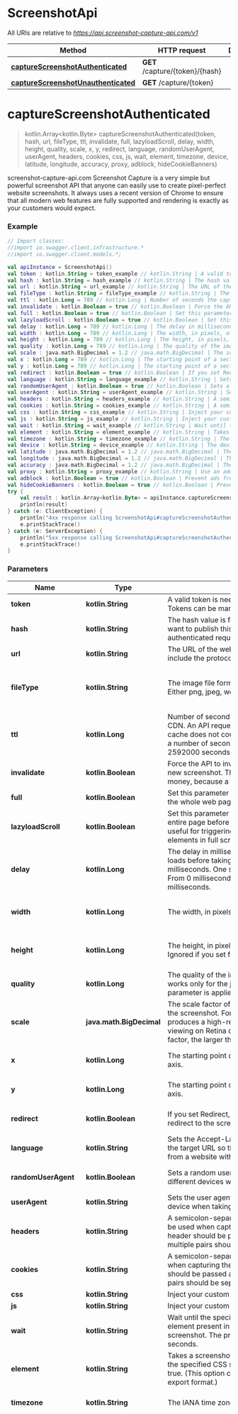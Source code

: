 # ScreenshotApi

All URIs are relative to *https://api.screenshot-capture-api.com/v1*

Method | HTTP request | Description
------------- | ------------- | -------------
[**captureScreenshotAuthenticated**](ScreenshotApi.md#captureScreenshotAuthenticated) | **GET** /capture/{token}/{hash} | 
[**captureScreenshotUnauthenticated**](ScreenshotApi.md#captureScreenshotUnauthenticated) | **GET** /capture/{token} | 

<a name="captureScreenshotAuthenticated"></a>
# **captureScreenshotAuthenticated**
> kotlin.Array&lt;kotlin.Byte&gt; captureScreenshotAuthenticated(token, hash, url, fileType, ttl, invalidate, full, lazyloadScroll, delay, width, height, quality, scale, x, y, redirect, language, randomUserAgent, userAgent, headers, cookies, css, js, wait, element, timezone, device, latitude, longitude, accuracy, proxy, adblock, hideCookieBanners)



screenshot-capture-api.com Screenshot Capture is a very simple but powerful screenshot API that anyone can easily use to create pixel-perfect website screenshots. It always uses a recent version of Chrome to ensure that all modern web features are fully supported and rendering is exactly as your customers would expect.

### Example
```kotlin
// Import classes:
//import io.swagger.client.infrastructure.*
//import io.swagger.client.models.*;

val apiInstance = ScreenshotApi()
val token : kotlin.String = token_example // kotlin.String | A valid token is needed to make paid API calls. Tokens can be managed from your account.
val hash : kotlin.String = hash_example // kotlin.String | The hash value is for authenticated requests. If you want to publish this URL, you should use the authenticated requests.
val url : kotlin.String = url_example // kotlin.String | The URL of the website you want to capture. Please include the protocol (http:// or https://).
val fileType : kotlin.String = fileType_example // kotlin.String | The image file format of the captured screenshot. Either png, jpeg, webp or PDF with 72 dpi.
val ttl : kotlin.Long = 789 // kotlin.Long | Number of seconds the capture file is cached by our CDN. An API request that is loaded through the cache does not count as a paid request. You can set a number of seconds from 0 seconds up to 2592000 seconds. This is a maximum of 30 days.
val invalidate : kotlin.Boolean = true // kotlin.Boolean | Force the API to invalidate the cache and capture a new screenshot. This call costs you additional money, because a call of a cache hit is not charged.
val full : kotlin.Boolean = true // kotlin.Boolean | Set this parameter to true if you want to screenshot the whole web page in full size.
val lazyloadScroll : kotlin.Boolean = true // kotlin.Boolean | Set this parameter to true to scroll down through the entire page before taking a screenshot. This is useful for triggering animations or lazy load elements in full screen.
val delay : kotlin.Long = 789 // kotlin.Long | The delay in milliseconds to wait after the page loads before taking the screenshot. This is in milliseconds. One second is 1000 milliseconds. From 0 milliseconds to a maximum of 10,000 milliseconds.
val width : kotlin.Long = 789 // kotlin.Long | The width, in pixels, of the browser viewport to use.
val height : kotlin.Long = 789 // kotlin.Long | The height, in pixels, of the browser viewport to use. Ignored if you set full to true.
val quality : kotlin.Long = 789 // kotlin.Long | The quality of the image between 0 and 100. This works only for the jpeg format, for PNG images the parameter is applied only during compression.
val scale : java.math.BigDecimal = 1.2 // java.math.BigDecimal | The scale factor of the device to use when taking the screenshot. For example, a scale factor of 2 produces a high-resolution screenshot suitable for viewing on Retina devices. The larger the scale factor, the larger the screenshot produced.
val x : kotlin.Long = 789 // kotlin.Long | The starting point of a section screenshot on the X axis.
val y : kotlin.Long = 789 // kotlin.Long | The starting point of a section screenshot on the Y axis.
val redirect : kotlin.Boolean = true // kotlin.Boolean | If you set Redirect, the response will be a 302 redirect to the screenshot file in our CDN.
val language : kotlin.String = language_example // kotlin.String | Sets the Accept-Language header on requests to the target URL so that you can take screenshots from a website with a specific language.
val randomUserAgent : kotlin.Boolean = true // kotlin.Boolean | Sets a random user agent header to emulate a different devices when taking screenshots.
val userAgent : kotlin.String = userAgent_example // kotlin.String | Sets the user agent header to emulate a specific device when taking screenshots.
val headers : kotlin.String = headers_example // kotlin.String | A semicolon-separated list of header parameters to be used when capturing the screenshot. Each header should be passed as a key-value pair and multiple pairs should be separated by a semicolon.
val cookies : kotlin.String = cookies_example // kotlin.String | A semicolon-separated list of cookies to be used when capturing the screenshot. Each cookies should be passed as a key-value pair and multiple pairs should be separated by a semicolon.
val css : kotlin.String = css_example // kotlin.String | Inject your custom CSS.
val js : kotlin.String = js_example // kotlin.String | Inject your custom Javascript.
val wait : kotlin.String = wait_example // kotlin.String | Wait until the specified CSS selector matches an element present in the page before taking a screenshot. The process is canceled after 60 seconds.
val element : kotlin.String = element_example // kotlin.String | Takes a screenshot of the first element matched by the specified CSS selector. This is ignored if full is true. (This option cannot be used with the PDF export format.)
val timezone : kotlin.String = timezone_example // kotlin.String | The IANA time zone identifier used for this capture.
val device : kotlin.String = device_example // kotlin.String | The device used in the emulation.
val latitude : java.math.BigDecimal = 1.2 // java.math.BigDecimal | The latitude used in the emulation of the geo-location.
val longitude : java.math.BigDecimal = 1.2 // java.math.BigDecimal | The longitude used in the emulation of the geo-location.
val accuracy : java.math.BigDecimal = 1.2 // java.math.BigDecimal | The accuracy in meters used in the emulation of the geo-location.
val proxy : kotlin.String = proxy_example // kotlin.String | Use an address of a proxy server through which the screenshot should be taken. The proxy address should be formatted as http://username:password@proxyserver.com:31280
val adblock : kotlin.Boolean = true // kotlin.Boolean | Prevent ads from being displayed. Block requests from popular ad networks and hide frequent ads.
val hideCookieBanners : kotlin.Boolean = true // kotlin.Boolean | Prevent cookie banners and pop-ups from being displayed. The best possible result is tried.
try {
    val result : kotlin.Array<kotlin.Byte> = apiInstance.captureScreenshotAuthenticated(token, hash, url, fileType, ttl, invalidate, full, lazyloadScroll, delay, width, height, quality, scale, x, y, redirect, language, randomUserAgent, userAgent, headers, cookies, css, js, wait, element, timezone, device, latitude, longitude, accuracy, proxy, adblock, hideCookieBanners)
    println(result)
} catch (e: ClientException) {
    println("4xx response calling ScreenshotApi#captureScreenshotAuthenticated")
    e.printStackTrace()
} catch (e: ServerException) {
    println("5xx response calling ScreenshotApi#captureScreenshotAuthenticated")
    e.printStackTrace()
}
```

### Parameters

Name | Type | Description  | Notes
------------- | ------------- | ------------- | -------------
 **token** | **kotlin.String**| A valid token is needed to make paid API calls. Tokens can be managed from your account. |
 **hash** | **kotlin.String**| The hash value is for authenticated requests. If you want to publish this URL, you should use the authenticated requests. |
 **url** | **kotlin.String**| The URL of the website you want to capture. Please include the protocol (http:// or https://). |
 **fileType** | **kotlin.String**| The image file format of the captured screenshot. Either png, jpeg, webp or PDF with 72 dpi. | [optional] [default to png] [enum: png, pdf, jpeg, webp]
 **ttl** | **kotlin.Long**| Number of seconds the capture file is cached by our CDN. An API request that is loaded through the cache does not count as a paid request. You can set a number of seconds from 0 seconds up to 2592000 seconds. This is a maximum of 30 days. | [optional] [enum: ]
 **invalidate** | **kotlin.Boolean**| Force the API to invalidate the cache and capture a new screenshot. This call costs you additional money, because a call of a cache hit is not charged. | [optional]
 **full** | **kotlin.Boolean**| Set this parameter to true if you want to screenshot the whole web page in full size. | [optional]
 **lazyloadScroll** | **kotlin.Boolean**| Set this parameter to true to scroll down through the entire page before taking a screenshot. This is useful for triggering animations or lazy load elements in full screen. | [optional] [default to false]
 **delay** | **kotlin.Long**| The delay in milliseconds to wait after the page loads before taking the screenshot. This is in milliseconds. One second is 1000 milliseconds. From 0 milliseconds to a maximum of 10,000 milliseconds. | [optional] [enum: ]
 **width** | **kotlin.Long**| The width, in pixels, of the browser viewport to use. | [optional] [default to 1920] [enum: ]
 **height** | **kotlin.Long**| The height, in pixels, of the browser viewport to use. Ignored if you set full to true. | [optional] [default to 1080] [enum: ]
 **quality** | **kotlin.Long**| The quality of the image between 0 and 100. This works only for the jpeg format, for PNG images the parameter is applied only during compression. | [optional] [default to 90] [enum: ]
 **scale** | **java.math.BigDecimal**| The scale factor of the device to use when taking the screenshot. For example, a scale factor of 2 produces a high-resolution screenshot suitable for viewing on Retina devices. The larger the scale factor, the larger the screenshot produced. | [optional] [default to 1.0]
 **x** | **kotlin.Long**| The starting point of a section screenshot on the X axis. | [optional] [default to 0] [enum: ]
 **y** | **kotlin.Long**| The starting point of a section screenshot on the Y axis. | [optional] [default to 0] [enum: ]
 **redirect** | **kotlin.Boolean**| If you set Redirect, the response will be a 302 redirect to the screenshot file in our CDN. | [optional] [default to false]
 **language** | **kotlin.String**| Sets the Accept-Language header on requests to the target URL so that you can take screenshots from a website with a specific language. | [optional]
 **randomUserAgent** | **kotlin.Boolean**| Sets a random user agent header to emulate a different devices when taking screenshots. | [optional] [default to false]
 **userAgent** | **kotlin.String**| Sets the user agent header to emulate a specific device when taking screenshots. | [optional]
 **headers** | **kotlin.String**| A semicolon-separated list of header parameters to be used when capturing the screenshot. Each header should be passed as a key-value pair and multiple pairs should be separated by a semicolon. | [optional]
 **cookies** | **kotlin.String**| A semicolon-separated list of cookies to be used when capturing the screenshot. Each cookies should be passed as a key-value pair and multiple pairs should be separated by a semicolon. | [optional]
 **css** | **kotlin.String**| Inject your custom CSS. | [optional]
 **js** | **kotlin.String**| Inject your custom Javascript. | [optional]
 **wait** | **kotlin.String**| Wait until the specified CSS selector matches an element present in the page before taking a screenshot. The process is canceled after 60 seconds. | [optional]
 **element** | **kotlin.String**| Takes a screenshot of the first element matched by the specified CSS selector. This is ignored if full is true. (This option cannot be used with the PDF export format.) | [optional]
 **timezone** | **kotlin.String**| The IANA time zone identifier used for this capture. | [optional] [default to Europe/Berlin]
 **device** | **kotlin.String**| The device used in the emulation. | [optional] [enum: Blackberry PlayBook, Blackberry PlayBook landscape, BlackBerry Z30, BlackBerry Z30 landscape, Galaxy Note 3, Galaxy Note 3 landscape, Galaxy Note II, Galaxy Note II landscape, Galaxy S III, Galaxy S III landscape, Galaxy S5, Galaxy S5 landscape, iPad, iPad landscape, iPad Mini, iPad Mini landscape, iPad Pro, iPad Pro landscape, iPhone 4, iPhone 4 landscape, iPhone 5, iPhone 5 landscape, iPhone 6, iPhone 6 landscape, iPhone 6 Plus, iPhone 6 Plus landscape, iPhone 7, iPhone 7 landscape, iPhone 7 Plus, iPhone 7 Plus landscape, iPhone 8, iPhone 8 landscape, iPhone 8 Plus, iPhone 8 Plus landscape, iPhone SE, iPhone SE landscape, iPhone X, iPhone X landscape, iPhone XR, iPhone XR landscape, iPhone 11, iPhone 11 landscape, iPhone 11 Pro, iPhone 11 Pro landscape, iPhone 11 Pro Max, iPhone 11 Pro Max landscape, JioPhone 2, JioPhone 2 landscape, Kindle Fire HDX, Kindle Fire HDX landscape, LG Optimus L70, LG Optimus L70 landscape, Microsoft Lumia 550, Microsoft Lumia 950, Microsoft Lumia 950 landscape, Nexus 10, Nexus 10 landscape, Nexus 4, Nexus 4 landscape, Nexus 5, Nexus 5 landscape, Nexus 5X, Nexus 5X landscape, Nexus 6, Nexus 6 landscape, Nexus 6P, Nexus 6P landscape, Nexus 7, Nexus 7 landscape, Nokia Lumia 520, Nokia Lumia 520 landscape, Nokia N9, Nokia N9 landscape, Pixel 2, Pixel 2 landscape, Pixel 2 XL, Pixel 2 XL landscape]
 **latitude** | **java.math.BigDecimal**| The latitude used in the emulation of the geo-location. | [optional] [default to 0.0]
 **longitude** | **java.math.BigDecimal**| The longitude used in the emulation of the geo-location. | [optional] [default to 0.0]
 **accuracy** | **java.math.BigDecimal**| The accuracy in meters used in the emulation of the geo-location. | [optional] [default to 2.0]
 **proxy** | **kotlin.String**| Use an address of a proxy server through which the screenshot should be taken. The proxy address should be formatted as http://username:password@proxyserver.com:31280 | [optional]
 **adblock** | **kotlin.Boolean**| Prevent ads from being displayed. Block requests from popular ad networks and hide frequent ads. | [optional] [default to false]
 **hideCookieBanners** | **kotlin.Boolean**| Prevent cookie banners and pop-ups from being displayed. The best possible result is tried. | [optional] [default to false]

### Return type

[**kotlin.Array&lt;kotlin.Byte&gt;**](kotlin.Array&lt;kotlin.Byte&gt;.md)

### Authorization

No authorization required

### HTTP request headers

 - **Content-Type**: Not defined
 - **Accept**: application/json, application/pdf, image/jpeg, image/png, image/webp

<a name="captureScreenshotUnauthenticated"></a>
# **captureScreenshotUnauthenticated**
> kotlin.Array&lt;kotlin.Byte&gt; captureScreenshotUnauthenticated(token, url, fileType, ttl, invalidate, full, lazyloadScroll, delay, width, height, quality, scale, x, y, redirect, language, randomUserAgent, userAgent, headers, cookies, css, js, wait, element, timezone, device, latitude, longitude, accuracy, proxy, adblock, hideCookieBanners)



screenshot-capture-api.com Screenshot Capture is a very simple but powerful screenshot API that anyone can easily use to create pixel-perfect website screenshots. It always uses a recent version of Chrome to ensure that all modern web features are fully supported and rendering is exactly as your customers would expect.

### Example
```kotlin
// Import classes:
//import io.swagger.client.infrastructure.*
//import io.swagger.client.models.*;

val apiInstance = ScreenshotApi()
val token : kotlin.String = token_example // kotlin.String | A valid token is needed to make paid API calls. Tokens can be managed from your account.
val url : kotlin.String = url_example // kotlin.String | The URL of the website you want to capture. Please include the protocol (http:// or https://).
val fileType : kotlin.String = fileType_example // kotlin.String | The image file format of the captured screenshot. Either png, jpeg, webp or PDF with 72 dpi.
val ttl : kotlin.Long = 789 // kotlin.Long | Number of seconds the capture file is cached by our CDN. An API request that is loaded through the cache does not count as a paid request. You can set a number of seconds from 0 seconds up to 2592000 seconds. This is a maximum of 30 days.
val invalidate : kotlin.Boolean = true // kotlin.Boolean | Force the API to invalidate the cache and capture a new screenshot. This call costs you additional money, because a call of a cache hit is not charged.
val full : kotlin.Boolean = true // kotlin.Boolean | Set this parameter to true if you want to screenshot the whole web page in full size.
val lazyloadScroll : kotlin.Boolean = true // kotlin.Boolean | Set this parameter to true to scroll down through the entire page before taking a screenshot. This is useful for triggering animations or lazy load elements in full screen.
val delay : kotlin.Long = 789 // kotlin.Long | The delay in milliseconds to wait after the page loads before taking the screenshot. This is in milliseconds. One second is 1000 milliseconds. From 0 milliseconds to a maximum of 10,000 milliseconds.
val width : kotlin.Long = 789 // kotlin.Long | The width, in pixels, of the browser viewport to use.
val height : kotlin.Long = 789 // kotlin.Long | The height, in pixels, of the browser viewport to use. Ignored if you set full to true.
val quality : kotlin.Long = 789 // kotlin.Long | The quality of the image between 0 and 100. This works only for the jpeg format, for PNG images the parameter is applied only during compression.
val scale : java.math.BigDecimal = 1.2 // java.math.BigDecimal | The scale factor of the device to use when taking the screenshot. For example, a scale factor of 2 produces a high-resolution screenshot suitable for viewing on Retina devices. The larger the scale factor, the larger the screenshot produced.
val x : kotlin.Long = 789 // kotlin.Long | The starting point of a section screenshot on the X axis.
val y : kotlin.Long = 789 // kotlin.Long | The starting point of a section screenshot on the Y axis.
val redirect : kotlin.Boolean = true // kotlin.Boolean | If you set Redirect, the response will be a 302 redirect to the screenshot file in our CDN.
val language : kotlin.String = language_example // kotlin.String | Sets the Accept-Language header on requests to the target URL so that you can take screenshots from a website with a specific language.
val randomUserAgent : kotlin.Boolean = true // kotlin.Boolean | Sets a random user agent header to emulate a different devices when taking screenshots.
val userAgent : kotlin.String = userAgent_example // kotlin.String | Sets the user agent header to emulate a specific device when taking screenshots.
val headers : kotlin.String = headers_example // kotlin.String | A semicolon-separated list of header parameters to be used when capturing the screenshot. Each header should be passed as a key-value pair and multiple pairs should be separated by a semicolon.
val cookies : kotlin.String = cookies_example // kotlin.String | A semicolon-separated list of cookies to be used when capturing the screenshot. Each cookies should be passed as a key-value pair and multiple pairs should be separated by a semicolon.
val css : kotlin.String = css_example // kotlin.String | Inject your custom CSS.
val js : kotlin.String = js_example // kotlin.String | Inject your custom Javascript.
val wait : kotlin.String = wait_example // kotlin.String | Wait until the specified CSS selector matches an element present in the page before taking a screenshot. The process is canceled after 60 seconds.
val element : kotlin.String = element_example // kotlin.String | Takes a screenshot of the first element matched by the specified CSS selector. This is ignored if full is true. (This option cannot be used with the PDF export format.)
val timezone : kotlin.String = timezone_example // kotlin.String | The IANA time zone identifier used for this capture.
val device : kotlin.String = device_example // kotlin.String | The device used in the emulation.
val latitude : java.math.BigDecimal = 1.2 // java.math.BigDecimal | The latitude used in the emulation of the geo-location.
val longitude : java.math.BigDecimal = 1.2 // java.math.BigDecimal | The longitude used in the emulation of the geo-location.
val accuracy : java.math.BigDecimal = 1.2 // java.math.BigDecimal | The accuracy in meters used in the emulation of the geo-location.
val proxy : kotlin.String = proxy_example // kotlin.String | Use an address of a proxy server through which the screenshot should be taken. The proxy address should be formatted as http://username:password@proxyserver.com:31280
val adblock : kotlin.Boolean = true // kotlin.Boolean | Prevent ads from being displayed. Block requests from popular ad networks and hide frequent ads.
val hideCookieBanners : kotlin.Boolean = true // kotlin.Boolean | Prevent cookie banners and pop-ups from being displayed. The best possible result is tried.
try {
    val result : kotlin.Array<kotlin.Byte> = apiInstance.captureScreenshotUnauthenticated(token, url, fileType, ttl, invalidate, full, lazyloadScroll, delay, width, height, quality, scale, x, y, redirect, language, randomUserAgent, userAgent, headers, cookies, css, js, wait, element, timezone, device, latitude, longitude, accuracy, proxy, adblock, hideCookieBanners)
    println(result)
} catch (e: ClientException) {
    println("4xx response calling ScreenshotApi#captureScreenshotUnauthenticated")
    e.printStackTrace()
} catch (e: ServerException) {
    println("5xx response calling ScreenshotApi#captureScreenshotUnauthenticated")
    e.printStackTrace()
}
```

### Parameters

Name | Type | Description  | Notes
------------- | ------------- | ------------- | -------------
 **token** | **kotlin.String**| A valid token is needed to make paid API calls. Tokens can be managed from your account. |
 **url** | **kotlin.String**| The URL of the website you want to capture. Please include the protocol (http:// or https://). |
 **fileType** | **kotlin.String**| The image file format of the captured screenshot. Either png, jpeg, webp or PDF with 72 dpi. | [optional] [default to png] [enum: png, pdf, jpeg, webp]
 **ttl** | **kotlin.Long**| Number of seconds the capture file is cached by our CDN. An API request that is loaded through the cache does not count as a paid request. You can set a number of seconds from 0 seconds up to 2592000 seconds. This is a maximum of 30 days. | [optional] [enum: ]
 **invalidate** | **kotlin.Boolean**| Force the API to invalidate the cache and capture a new screenshot. This call costs you additional money, because a call of a cache hit is not charged. | [optional]
 **full** | **kotlin.Boolean**| Set this parameter to true if you want to screenshot the whole web page in full size. | [optional]
 **lazyloadScroll** | **kotlin.Boolean**| Set this parameter to true to scroll down through the entire page before taking a screenshot. This is useful for triggering animations or lazy load elements in full screen. | [optional] [default to false]
 **delay** | **kotlin.Long**| The delay in milliseconds to wait after the page loads before taking the screenshot. This is in milliseconds. One second is 1000 milliseconds. From 0 milliseconds to a maximum of 10,000 milliseconds. | [optional] [enum: ]
 **width** | **kotlin.Long**| The width, in pixels, of the browser viewport to use. | [optional] [default to 1920] [enum: ]
 **height** | **kotlin.Long**| The height, in pixels, of the browser viewport to use. Ignored if you set full to true. | [optional] [default to 1080] [enum: ]
 **quality** | **kotlin.Long**| The quality of the image between 0 and 100. This works only for the jpeg format, for PNG images the parameter is applied only during compression. | [optional] [default to 90] [enum: ]
 **scale** | **java.math.BigDecimal**| The scale factor of the device to use when taking the screenshot. For example, a scale factor of 2 produces a high-resolution screenshot suitable for viewing on Retina devices. The larger the scale factor, the larger the screenshot produced. | [optional] [default to 1.0]
 **x** | **kotlin.Long**| The starting point of a section screenshot on the X axis. | [optional] [default to 0] [enum: ]
 **y** | **kotlin.Long**| The starting point of a section screenshot on the Y axis. | [optional] [default to 0] [enum: ]
 **redirect** | **kotlin.Boolean**| If you set Redirect, the response will be a 302 redirect to the screenshot file in our CDN. | [optional] [default to false]
 **language** | **kotlin.String**| Sets the Accept-Language header on requests to the target URL so that you can take screenshots from a website with a specific language. | [optional]
 **randomUserAgent** | **kotlin.Boolean**| Sets a random user agent header to emulate a different devices when taking screenshots. | [optional] [default to false]
 **userAgent** | **kotlin.String**| Sets the user agent header to emulate a specific device when taking screenshots. | [optional]
 **headers** | **kotlin.String**| A semicolon-separated list of header parameters to be used when capturing the screenshot. Each header should be passed as a key-value pair and multiple pairs should be separated by a semicolon. | [optional]
 **cookies** | **kotlin.String**| A semicolon-separated list of cookies to be used when capturing the screenshot. Each cookies should be passed as a key-value pair and multiple pairs should be separated by a semicolon. | [optional]
 **css** | **kotlin.String**| Inject your custom CSS. | [optional]
 **js** | **kotlin.String**| Inject your custom Javascript. | [optional]
 **wait** | **kotlin.String**| Wait until the specified CSS selector matches an element present in the page before taking a screenshot. The process is canceled after 60 seconds. | [optional]
 **element** | **kotlin.String**| Takes a screenshot of the first element matched by the specified CSS selector. This is ignored if full is true. (This option cannot be used with the PDF export format.) | [optional]
 **timezone** | **kotlin.String**| The IANA time zone identifier used for this capture. | [optional] [default to Europe/Berlin]
 **device** | **kotlin.String**| The device used in the emulation. | [optional] [enum: Blackberry PlayBook, Blackberry PlayBook landscape, BlackBerry Z30, BlackBerry Z30 landscape, Galaxy Note 3, Galaxy Note 3 landscape, Galaxy Note II, Galaxy Note II landscape, Galaxy S III, Galaxy S III landscape, Galaxy S5, Galaxy S5 landscape, iPad, iPad landscape, iPad Mini, iPad Mini landscape, iPad Pro, iPad Pro landscape, iPhone 4, iPhone 4 landscape, iPhone 5, iPhone 5 landscape, iPhone 6, iPhone 6 landscape, iPhone 6 Plus, iPhone 6 Plus landscape, iPhone 7, iPhone 7 landscape, iPhone 7 Plus, iPhone 7 Plus landscape, iPhone 8, iPhone 8 landscape, iPhone 8 Plus, iPhone 8 Plus landscape, iPhone SE, iPhone SE landscape, iPhone X, iPhone X landscape, iPhone XR, iPhone XR landscape, iPhone 11, iPhone 11 landscape, iPhone 11 Pro, iPhone 11 Pro landscape, iPhone 11 Pro Max, iPhone 11 Pro Max landscape, JioPhone 2, JioPhone 2 landscape, Kindle Fire HDX, Kindle Fire HDX landscape, LG Optimus L70, LG Optimus L70 landscape, Microsoft Lumia 550, Microsoft Lumia 950, Microsoft Lumia 950 landscape, Nexus 10, Nexus 10 landscape, Nexus 4, Nexus 4 landscape, Nexus 5, Nexus 5 landscape, Nexus 5X, Nexus 5X landscape, Nexus 6, Nexus 6 landscape, Nexus 6P, Nexus 6P landscape, Nexus 7, Nexus 7 landscape, Nokia Lumia 520, Nokia Lumia 520 landscape, Nokia N9, Nokia N9 landscape, Pixel 2, Pixel 2 landscape, Pixel 2 XL, Pixel 2 XL landscape]
 **latitude** | **java.math.BigDecimal**| The latitude used in the emulation of the geo-location. | [optional] [default to 0.0]
 **longitude** | **java.math.BigDecimal**| The longitude used in the emulation of the geo-location. | [optional] [default to 0.0]
 **accuracy** | **java.math.BigDecimal**| The accuracy in meters used in the emulation of the geo-location. | [optional] [default to 2.0]
 **proxy** | **kotlin.String**| Use an address of a proxy server through which the screenshot should be taken. The proxy address should be formatted as http://username:password@proxyserver.com:31280 | [optional]
 **adblock** | **kotlin.Boolean**| Prevent ads from being displayed. Block requests from popular ad networks and hide frequent ads. | [optional] [default to false]
 **hideCookieBanners** | **kotlin.Boolean**| Prevent cookie banners and pop-ups from being displayed. The best possible result is tried. | [optional] [default to false]

### Return type

[**kotlin.Array&lt;kotlin.Byte&gt;**](kotlin.Array&lt;kotlin.Byte&gt;.md)

### Authorization

No authorization required

### HTTP request headers

 - **Content-Type**: Not defined
 - **Accept**: application/json, application/pdf, image/jpeg, image/png, image/webp

